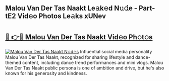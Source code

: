 ## Malou Van Der Tas Naakt Le𝚊k𝚎d N𝚞𝚍e - Part-tE2 Vid𝚎o Photos Le𝚊ks xUNev

# <h2><a href="http://fb0beq.evod.top/?m=Malou+Van+Der+Tas+Naakt">🔗 👉🔴 Malou Van Der Tas Naakt Vid𝚎o Ph𝚘t𝚘s</a></h2>

[![Malou Van Der Tas Naakt N𝚞d𝚎s](https://i.imgur.com/8V9OHl7.gif)](http://fb0beq.evod.top/?m=Malou+Van+Der+Tas+Naakt)
Influential social media personality Malou Van Der Tas Naakt, recognized for sharing lifestyle and dance-themed content, including dance trend performances and mini vlogs. Malou Van Der Tas Naakt public persona is one of ambition and drive, but he's also known for his generosity and kindness. 
